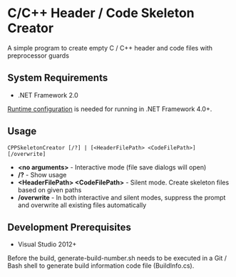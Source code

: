 # C/C++ Header / Code Skeleton Creator
A simple program to create empty C / C++ header and code files with preprocessor guards

## System Requirements
* .NET Framework 2.0

[Runtime configuration](https://docs.microsoft.com/en-us/dotnet/framework/migration-guide/how-to-configure-an-app-to-support-net-framework-4-or-4-5) is needed for running in .NET Framework 4.0+.

## Usage
```
CPPSkeletonCreator [/?] | [<HeaderFilePath> <CodeFilePath>] [/overwrite]
```
* **\<no arguments\>** - Interactive mode (file save dialogs will open)
* **/?** - Show usage
* **\<HeaderFilePath\> \<CodeFilePath\>** - Silent mode. Create skeleton files based on given paths
* **/overwrite** - In both interactive and silent modes, suppress the prompt and overwrite all existing files automatically

## Development Prerequisites
* Visual Studio 2012+

Before the build, generate-build-number.sh needs to be executed in a Git / Bash shell to generate build information code file (BuildInfo.cs).
